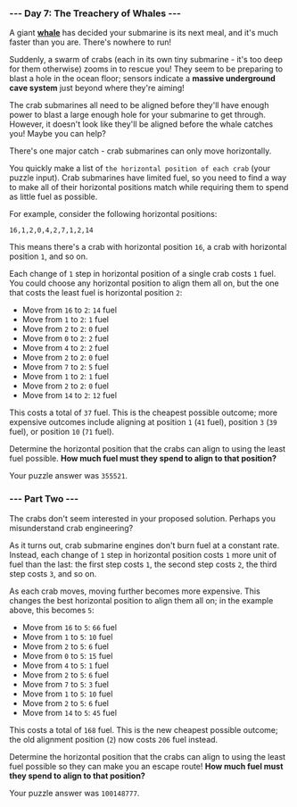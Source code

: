 ### --- Day 7: The Treachery of Whales ---

A giant [__whale__](https://en.wikipedia.org/wiki/Sperm_whale) has decided your submarine is its next meal, and it's much faster than you are. There's nowhere to run!

Suddenly, a swarm of crabs (each in its own tiny submarine - it's too deep for them otherwise) zooms in to rescue you! They seem to be preparing to blast a hole in the ocean floor; sensors indicate a __massive underground cave system__ just beyond where they're aiming!

The crab submarines all need to be aligned before they'll have enough power to blast a large enough hole for your submarine to get through. However, it doesn't look like they'll be aligned before the whale catches you! Maybe you can help?

There's one major catch - crab submarines can only move horizontally.

You quickly make a list of `the horizontal position of each crab` (your puzzle input). Crab submarines have limited fuel, so you need to find a way to make all of their horizontal positions match while requiring them to spend as little fuel as possible.

For example, consider the following horizontal positions:

```
16,1,2,0,4,2,7,1,2,14
```

This means there's a crab with horizontal position `16`, a crab with horizontal position `1`, and so on.

Each change of `1` step in horizontal position of a single crab costs `1` fuel. You could choose any horizontal position to align them all on, but the one that costs the least fuel is horizontal position `2`:

-  Move from `16` to `2`: `14` fuel
-  Move from `1` to `2`: `1` fuel
-  Move from `2` to `2`: `0` fuel
-  Move from `0` to `2`: `2` fuel
-  Move from `4` to `2`: `2` fuel
-  Move from `2` to `2`: `0` fuel
-  Move from `7` to `2`: `5` fuel
-  Move from `1` to `2`: `1` fuel
-  Move from `2` to `2`: `0` fuel
-  Move from `14` to `2`: `12` fuel

This costs a total of `37` fuel. This is the cheapest possible outcome; more expensive outcomes include aligning at position `1` (`41` fuel), position `3` (`39` fuel), or position `10` (`71` fuel).

Determine the horizontal position that the crabs can align to using the least fuel possible. __How much fuel must they spend to align to that position?__

Your puzzle answer was `355521`.

### --- Part Two ---

The crabs don't seem interested in your proposed solution. Perhaps you misunderstand crab engineering?

As it turns out, crab submarine engines don't burn fuel at a constant rate. Instead, each change of `1` step in horizontal position costs `1` more unit of fuel than the last: the first step costs `1`, the second step costs `2`, the third step costs `3`, and so on.

As each crab moves, moving further becomes more expensive. This changes the best horizontal position to align them all on; in the example above, this becomes `5`:

-  Move from `16` to `5`: `66` fuel
-  Move from `1` to `5`: `10` fuel
-  Move from `2` to `5`: `6` fuel
-  Move from `0` to `5`: `15` fuel
-  Move from `4` to `5`: `1` fuel
-  Move from `2` to `5`: `6` fuel
-  Move from `7` to `5`: `3` fuel
-  Move from `1` to `5`: `10` fuel
-  Move from `2` to `5`: `6` fuel
-  Move from `14` to `5`: `45` fuel

This costs a total of `168` fuel. This is the new cheapest possible outcome; the old alignment position (`2`) now costs `206` fuel instead.

Determine the horizontal position that the crabs can align to using the least fuel possible so they can make you an escape route! __How much fuel must they spend to align to that position?__

Your puzzle answer was `100148777`.